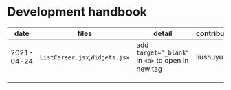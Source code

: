 # Development handbook

| date       | files                    | detail                                            | contribution |
| ---------- | ------------------------ | ------------------------------------------------- | ------------ |
| 2021-04-24 | `ListCareer.jsx`,`Widgets.jsx` | add `target="_blank"` in `<a>` to open in new tag | liushuyu     |
|            |                          |                                                   |              |
|            |                          |                                                   |              |
|            |                          |                                                   |              |

